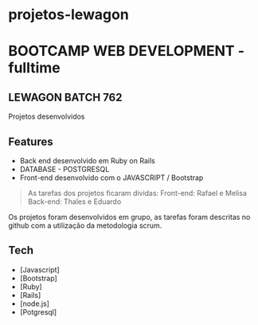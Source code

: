 # projetos-lewagon
# BOOTCAMP WEB DEVELOPMENT - fulltime
## LEWAGON BATCH 762

Projetos desenvolvidos

## Features

- Back end desenvolvido em Ruby on Rails
- DATABASE - POSTGRESQL
- Front-end desenvolvido com o JAVASCRIPT / Bootstrap

> As tarefas dos projetos ficaram dividas:
> Front-end: Rafael e Melisa
> Back-end: Thales e Eduardo

Os projetos foram desenvolvidos em grupo, as tarefas foram descritas no github
com a utilização da metodologia scrum.

## Tech

- [Javascript]
- [Bootstrap]
- [Ruby]
- [Rails]
- [node.js]
- [Potgresql]
